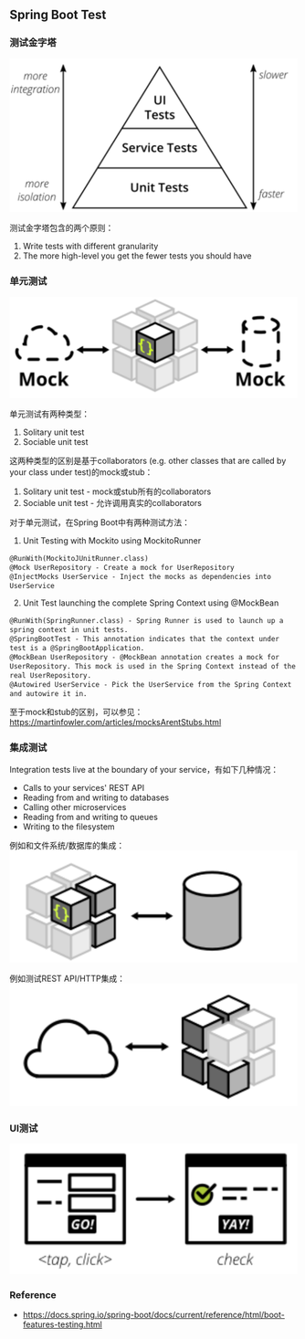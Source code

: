 ## Spring Boot Test

### 测试金字塔

![pyramid](./pix/pyramid.png)

测试金字塔包含的两个原则：
1. Write tests with different granularity
2. The more high-level you get the fewer tests you should have

### 单元测试

![unit-test](./pix/unit-test.png)

单元测试有两种类型：
1. Solitary unit test
2. Sociable unit test

这两种类型的区别是基于collaborators (e.g. other classes that are called by your class under test)的mock或stub：
1. Solitary unit test - mock或stub所有的collaborators
2. Sociable unit test - 允许调用真实的collaborators

对于单元测试，在Spring Boot中有两种测试方法：

1. Unit Testing with Mockito using MockitoRunner
```
@RunWith(MockitoJUnitRunner.class)
@Mock UserRepository - Create a mock for UserRepository
@InjectMocks UserService - Inject the mocks as dependencies into UserService
```

2. Unit Test launching the complete Spring Context using @MockBean
```
@RunWith(SpringRunner.class) - Spring Runner is used to launch up a spring context in unit tests.
@SpringBootTest - This annotation indicates that the context under test is a @SpringBootApplication.
@MockBean UserRepository - @MockBean annotation creates a mock for UserRepository. This mock is used in the Spring Context instead of the real UserRepository.
@Autowired UserService - Pick the UserService from the Spring Context and autowire it in.
```

至于mock和stub的区别，可以参见：https://martinfowler.com/articles/mocksArentStubs.html

### 集成测试

Integration tests live at the boundary of your service，有如下几种情况：

* Calls to your services' REST API
* Reading from and writing to databases
* Calling other microservices
* Reading from and writing to queues
* Writing to the filesystem

例如和文件系统/数据库的集成：
![db](./pix/db.png)

例如测试REST API/HTTP集成：
![http](./pix/http.png)

### UI测试

![ui](./pix/ui.png)

### Reference

* https://docs.spring.io/spring-boot/docs/current/reference/html/boot-features-testing.html